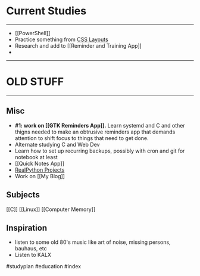 # Current Studies
---
- [[PowerShell]]
- Practice something from [CSS Layouts](https://twitter.com/ejiejidayo/status/1519640665478508544)
- Research and add to [[Reminder and Training App]]
- 

---
# OLD STUFF
--- 
## Misc
- **#1: work on [[GTK Reminders App]].**  Learn systemd and C and other thigns needed to make an obtrusive reminders app that demands attention to shift focus to things that need to get done.
- Alternate studying C and Web Dev
- Learn how to set up recurring backups, possibly with cron and git for notebook at least
- [[Quick Notes App]]
- [RealPython Projects](https://realpython.com/tutorials/projects/)
- Work on [[My Blog]]

## Subjects
[[C]]
[[Linux]]
[[Computer Memory]]

## Inspiration
- listen to some old 80's music like art of noise, missing persons, bauhaus, etc
- Listen to KALX









#studyplan #education #index 